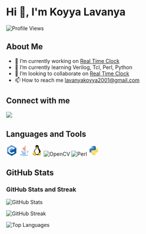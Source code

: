 # Hi 👋, I'm Koyya Lavanya 

![Profile Views](https://komarev.com/ghpvc/?username=Lavanya-Koyya&label=Profile%20views&color=0e75b6&style=flat)

## About Me

- 🔭 I’m currently working on [Real Time Clock](https://github.com/Lavanya-Koyya/Real%20Time%20Clock)
- 🌱 I’m currently learning Verilog, Tcl, Perl, Python
- 👯 I’m looking to collaborate on [Real Time Clock](https://github.com/Lavanya-Koyya/Real%20Time%20Clock)
- 📫 How to reach me [lavanyakoyya2001@gmail.com](mailto:lavanyakoyya2001@gmail.com)

## Connect with me

[<img src="https://raw.githubusercontent.com/rahuldkjain/github-profile-readme-generator/master/src/images/icons/Social/linked-in-alt.svg" width="20">](https://www.linkedin.com/in/lavanya-koyya/)

## Languages and Tools

<img src="https://raw.githubusercontent.com/devicons/devicon/master/icons/c/c-original.svg" width="30" height="30" alt="C"> <img src="https://raw.githubusercontent.com/devicons/devicon/master/icons/java/java-original.svg" width="30" height="30" alt="Java"> <img src="https://raw.githubusercontent.com/devicons/devicon/master/icons/linux/linux-original.svg" width="30" height="30" alt="Linux"> <img src="https://www.vectorlogo.zone/logos/opencv/opencv-icon.svg" width="30" height="30" alt="OpenCV"> <img src="https://api.iconify.design/logos-perl.svg" width="30" height="30" alt="Perl"> <img src="https://raw.githubusercontent.com/devicons/devicon/master/icons/python/python-original.svg" width="30" height="30" alt="Python">

## GitHub Stats

### GitHub Stats and Streak

<p align="left">
  <img src="https://github-readme-stats.vercel.app/api/?username=Lavanya-Koyya&show_icons=true&locale=en" alt="GitHub Stats" width="45%">
</p>

<p align="left">
  <img src="https://github-readme-streak-stats.herokuapp.com/?user=Lavanya-Koyya" alt="GitHub Streak" width="45%">
</p>

<p align="left">
  <img src="https://github-readme-stats.vercel.app/api/top-langs/?username=Lavanya-Koyya&show_icons=true&locale=en&layout=compact" alt="Top Languages" width="45%">
</p>
